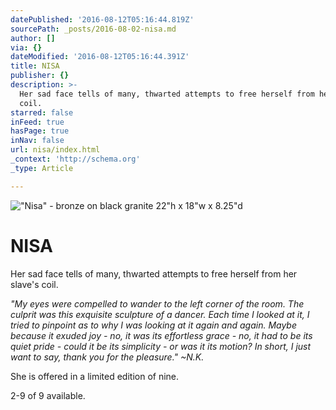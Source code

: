 ```yaml
---
datePublished: '2016-08-12T05:16:44.819Z'
sourcePath: _posts/2016-08-02-nisa.md
author: []
via: {}
dateModified: '2016-08-12T05:16:44.391Z'
title: NISA
publisher: {}
description: >-
  Her sad face tells of many, thwarted attempts to free herself from her slave’s
  coil.
starred: false
inFeed: true
hasPage: true
inNav: false
url: nisa/index.html
_context: 'http://schema.org'
_type: Article

---
```

!["Nisa" - bronze on black granite                                                                       22"h x 18"w x 8.25"d](https://s3-us-west-2.amazonaws.com/the-grid-img/p/284e9d1339c98b186df40bdd2a4ca16de7057a73.jpg)

# **NISA**

Her sad face tells of many, thwarted attempts to free herself from her slave's coil.

_"My eyes were compelled to wander to the left corner of the room. The culprit was this exquisite sculpture of a dancer. Each time I looked at it, I tried to pinpoint as to why I was looking at it again and again. Maybe because it exuded joy - no, it was its effortless grace - no, it had to be its quiet pride - could it be its simplicity - or was it its motion? In short, I just want to say, thank you for the pleasure." ~N.K._

She is offered in a limited edition of nine.

2-9 of 9 available.